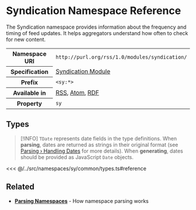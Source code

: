 # Syndication Namespace Reference

The Syndication namespace provides information about the frequency and timing of feed updates. It helps aggregators understand how often to check for new content.

<table>
  <tbody>
    <tr>
      <th>Namespace URI</th>
      <td><code>http://purl.org/rss/1.0/modules/syndication/</code></td>
    </tr>
    <tr>
      <th>Specification</th>
      <td><a href="http://purl.org/rss/1.0/modules/syndication/" target="_blank">Syndication Module</a></td>
    </tr>
    <tr>
      <th>Prefix</th>
      <td><code>&lt;sy:*&gt;</code></td>
    </tr>
    <tr>
      <th>Available in</th>
      <td>
        <a href="/reference/feeds/rss">RSS</a>,
        <a href="/reference/feeds/atom">Atom</a>,
        <a href="/reference/feeds/rdf">RDF</a>
      </td>
    </tr>
    <tr>
      <th>Property</th>
      <td><code>sy</code></td>
    </tr>
  </tbody>
</table>

## Types

> [!INFO]
> `TDate` represents date fields in the type definitions. When **parsing**, dates are returned as strings in their original format (see [Parsing › Handling Dates](/parsing/dates) for more details). When **generating**, dates should be provided as JavaScript `Date` objects.

<<< @/../src/namespaces/sy/common/types.ts#reference

## Related

- **[Parsing Namespaces](/parsing/namespaces)** - How namespace parsing works
